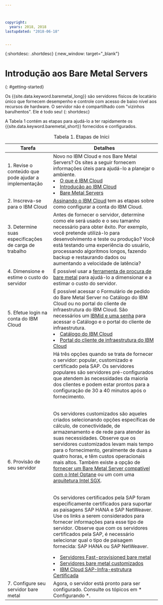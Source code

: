 ```yaml
---



copyright:
  years: 2018, 2018
lastupdated: "2018-06-18"


---
```


{:shortdesc: .shortdesc}
{:new_window: target="_blank"}

# Introdução aos Bare Metal Servers
{: #getting-started}

Os {{site.data.keyword.baremetal_long}} são servidores físicos de locatário único que fornecem desempenho e controle com
acesso de baixo nível aos recursos de hardware. O servidor não é compartilhado com "vizinhos barulhentos". Ele é todo seu!
{: shortdesc}

A Tabela 1 contém as etapas para ajudá-lo a ter rapidamente os {{site.data.keyword.baremetal_short}} fornecidos e configurados.
<table>
   <CAPTION>Tabela 1. Etapas de Inici</CAPTION>
   <THEAD>
   <TR>
   <th>Tarefa</th>
   <th>Detalhes</th>
   </TR>
   </THEAD>
   <TBODY>
   <tr>
   <td>1. Revise o conteúdo que pode ajudar a implementação</td>
   <td>Novo no IBM Cloud e nos Bare Metal Servers? Os sites a seguir fornecem informações úteis para ajudá-lo a planejar o
ambiente.
   <li><a href="https://ibm.com/cloud-computing/"> O que é IBM Cloud </a></li>
   <li><a href="https://ibm.com/cloud/get-started">Introdução ao IBM Cloud</a></li>
   <li><a href="https://www.ibm.com/cloud/bare-metal-servers">Bare Metal Servers</a></li>
   </td>
 <tr>
   <td>2. Inscreva-se para o IBM Cloud</td>
   <td><a href="https://console.bluemix.net/docs/admin/adminpublic.html#signing-up-for-ibm-cloud">Assinando o IBM Cloud</a> tem as
etapas sobre como configurar a conta do IBM Cloud.</td>
 <tr>
   <td>3. Determine suas especificações de carga de trabalho</td>
   <td>Antes de fornecer o servidor, determine como ele será usado e o seu tamanho necessário para obter êxito. Por exemplo, você
pretende utilizá-lo para desenvolvimento e teste ou produção? Você está testando uma experiência do usuário, processando algoritmos longos, fazendo backup e restaurando dados ou aumentando a velocidade de latência?</td>  
 <tr>
   <td>4. Dimensione e estime o custo do servidor</td>
   <td>É possível usar a <a href="https://www.ibm.com/cloud-computing/bluemix/bare-metal-search">ferramenta de procura de bare
metal</a> para ajudá-lo a dimensionar e a estimar o custo do servidor.</td>
 <tr>
   <td>5. Efetue login na conta do IBM Cloud</td>
   <td>É possível acessar o Formulário de pedido do Bare Metal Server no Catálogo do IBM Cloud ou no portal do cliente de infraestrutura do IBM Cloud. 
São necessários um <a href="https://console.bluemix.net/docs/customer-portal/getting-started.html#getting-started">IBMid e uma
senha</a> para acessar o Catálogo e o portal do cliente de infraestrutura.
   <li><a href="https://console.bluemix.net/catalog/">Catálogo do IBM Cloud</a></li>
   <li><a href="https://control.softlayer.com"> Portal do cliente de infraestrutura do IBM Cloud </a></li>  
   </td>   
<tr>   
   <td>6. Provisão de seu servidor</td>
   <td>Há três opções quando se trata de fornecer o servidor: popular, customizado e certificado pela SAP. Os servidores
populares são servidores pré-configurados que atendem às necessidades da maioria dos clientes e podem estar prontos para a
configuração de 30 a 40 minutos após o fornecimento. 
   
     
<br>Os servidores customizados são aqueles criados selecionando opções específicas de cálculo, de conectividade,
de armazenamento e de rede para atender às suas necessidades. Observe que os servidores customizados levam mais tempo para
o fornecimento, geralmente de duas a quatro horas, e têm custos operacionais mais altos. Também existe a opção de
<a href="bm_provision_ssd.html">fornecer um Bare Metal Server compatível com o Intel Optane</a> ou um com uma <a href="bare-metal-provision-SGX.html">arquitetura Intel SGX</a>. 
     
<br>Os servidores certificados pela SAP foram especificamente certificados para suportar as paisagens SAP HANA e SAP NetWeaver.
Use os links a serem considerados para fornecer informações para esse tipo de servidor. Observe que com os servidores certificados pela SAP, é necessário selecionar qual o tipo de paisagem fornecida: SAP HANA ou SAP NetWeaver.  
  <li><a href="baremetal-provision-popular.html"> Servidores Fast-provisioned bare metal </a></li>
  <li><a href="baremetal-provision.html"> Servidores bare metal customizados </a></li>
  <li><a href="bare-metal-sap-applications.html"> IBM Cloud SAP-Infra-estrutura Certificada </a></li>
  </td>
 <tr>
   <td>7. Configure seu servidor bare metal</td>
   <td>Agora, o servidor está pronto para ser configurado. Consulte os tópicos em  * Configurando *.</td>
   </td>
   </tr>
   </TBODY>
   </table>
